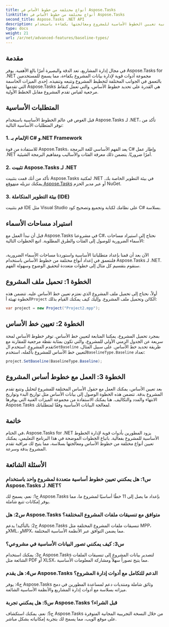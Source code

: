 ```yaml
---
title: أنواع مختلفة من خطوط الأساس في Aspose.Tasks
linktitle: أنواع مختلفة من خطوط الأساس في Aspose.Tasks
second_title: Aspose.Tasks .NET API
description: تعلم كيفية تعيين الخطوط الأساسية للمشروع ومعالجتها بكفاءة باستخدام Aspose.Tasks لـ .NET.
type: docs
weight: 21
url: /ar/net/advanced-features/baseline-types/
---
```

## مقدمة

في مجال إدارة المشاريع، تعد الدقة والبصيرة أمرًا بالغ الأهمية. يوفر Aspose.Tasks for .NET مجموعة أدوات قوية لإدارة بيانات المشروع بكفاءة، مما يسمح للمستخدمين بالتعمق في الجوانب المختلفة لتخطيط المشروع وتتبعه وتنفيذه. إحدى الميزات الحاسمة التي تقدمها Aspose.Tasks هي القدرة على تحديد خطوط الأساس، والتي تعمل كنقاط مرجعية لقياس تقدم المشروع مقابل الخطط الأولية.

## المتطلبات الأساسية

قبل الغوص في عالم الخطوط الأساسية باستخدام Aspose.Tasks لـ .NET، تأكد من توفر المتطلبات الأساسية التالية:

### 1. الإلمام بـ C# و.NET Framework

للاستفادة من قوة Aspose.Tasks، يعد الفهم الأساسي للغة البرمجة C# وإطار عمل .NET أمرًا ضروريًا. يتضمن ذلك معرفة الفئات والأساليب ومفاهيم البرمجة الشيئية.

### 2. تثبيت Aspose.Tasks لـ .NET

تأكد من أنك قمت بتثبيت Aspose.Tasks لمكتبة .NET في بيئة التطوير الخاصة بك. يمكنك تنزيله من[موقع Aspose.Tasks](https://releases.aspose.com/tasks/net/) أو عبر مدير الحزم NuGet.

### 3. بيئة التطوير المتكاملة (IDE)

قم بتثبيت IDE مثل Visual Studio على نظامك لكتابة وتجميع وتصحيح كود C# بسلاسة.

## استيراد مساحات الأسماء

قبل أن نبدأ العمل مع Aspose.Tasks في مشروعنا C#، نحتاج إلى استيراد مساحات الأسماء الضرورية للوصول إلى الفئات والطرق المطلوبة. اتبع الخطوات التالية:

```csharp

```

الآن بعد أن قمنا بإعداد متطلباتنا الأساسية واستوردنا مساحات الأسماء الضرورية، فلنتعمق في إعداد أنواع مختلفة من خطوط الأساس باستخدام Aspose.Tasks لـ .NET. سنقوم بتقسيم كل مثال إلى خطوات متعددة لتحقيق الوضوح وسهولة الفهم.

## الخطوة 1: تحميل ملف المشروع

 أولاً، نحتاج إلى تحميل ملف المشروع الذي نعتزم تعيين خط الأساس عليه. تتضمن هذه الخطوة تهيئة أ`Project` الكائن وتحميل ملف المشروع. وإليك كيف يمكنك القيام بذلك:

```csharp
var project = new Project("Project2.mpp");
```

## الخطوة 2: تعيين خط الأساس

بمجرد تحميل المشروع، يمكننا المتابعة لتعيين خط الأساس. توفر خطوط الأساس لمحة سريعة عن الجدول الزمني الأولي للمشروع، والتي تكون بمثابة نقطة مرجعية للمقارنة مع تقدم المشروع. استخدم ال`SetBaseline` طريقة تحديد خط الأساس. على سبيل المثال، لتعيين خط الأساس للمشروع بأكمله، استخدم`BaselineType.Baseline` تعداد:

```csharp
project.SetBaseline(BaselineType.Baseline);
```

## الخطوة 3: العمل مع خطوط أساس المشروع

بعد تعيين الأساس، يمكنك العمل مع حقول الأساس المختلفة للمشروع لتحليل وتتبع تقدم المشروع بدقة. تتضمن هذه الخطوة الوصول إلى بيانات الأساس مثل تواريخ البدء وتواريخ الانتهاء والمدد والتكاليف. هنا يمكنك الاستفادة من مجموعة الميزات الغنية التي يوفرها Aspose.Tasks لمعالجة البيانات الأساسية وفقًا لمتطلباتك.

## خاتمة

في الختام، Aspose.Tasks for .NET يزود المطورين بأدوات قوية لإدارة الخطوط الأساسية للمشروع بفعالية. باتباع الخطوات الموضحة في هذا البرنامج التعليمي، يمكنك تعيين أنواع مختلفة من خطوط الأساس ومعالجتها بسلاسة، مما يتيح لك مراقبة تقدم المشروع بدقة وسرعة.

## الأسئلة الشائعة

### س1: هل يمكنني تعيين خطوط أساسية متعددة لمشروع واحد باستخدام Aspose.Tasks لـ .NET؟

ج1: نعم، يسمح لك Aspose.Tasks بإعداد ما يصل إلى 11 خطًا أساسيًا لمشروع ما، مما يوفر إمكانات تتبع شاملة.

### س2: هل Aspose.Tasks متوافق مع تنسيقات ملفات المشروع المختلفة؟

ج2: بالتأكيد! يدعم Aspose.Tasks تنسيقات ملفات المشروع المختلفة مثل MPP، وXML، وMPX، مما يضمن التوافق عبر الأنظمة الأساسية المختلفة.

### س3: كيف يمكنني تصور البيانات الأساسية في مشروعي؟

ج3: يمكنك استخدام Aspose.Tasks لتصدير بيانات المشروع إلى تنسيقات الملفات الشائعة مثل PDF أو XLSX، مما يتيح تصوراً سهلاً ومشاركة المعلومات الأساسية.

### س4: هل يقدم Aspose.Tasks الدعم للتكامل مع أدوات إدارة المشروع؟

ج4: يوفر Aspose.Tasks وثائق شاملة ومنتديات دعم لمساعدة المطورين في دمج ميزاته بسلاسة مع أدوات إدارة المشاريع والأنظمة الأساسية الشائعة.

### س5: هل يمكنني تجربة Aspose.Tasks قبل الشراء؟

ج5: نعم، يمكنك استكشاف Aspose.Tasks من خلال النسخة التجريبية المجانية المتوفرة على موقع الويب، مما يسمح لك بتجربة إمكانياته بشكل مباشر.